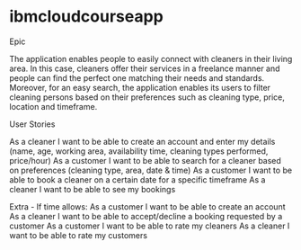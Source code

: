 # ibmcloudcourseapp

Epic

The application enables people to easily connect with cleaners in their living area. In this case, cleaners offer their services in a freelance manner and people can find the perfect one matching their needs and standards. Moreover, for an easy search, the application enables its users to filter cleaning persons based on their preferences such as cleaning type, price, location and timeframe.


User Stories

As a cleaner I want to be able to create an account and enter my details (name, age, working area, availability time, cleaning types performed, price/hour)
As a customer I want to be able to search for a cleaner based on preferences (cleaning type, area, date & time)
As a customer I want to be able to book a cleaner on a certain date for a specific timeframe
As a cleaner I want to be able to see my bookings

Extra - If time allows:
As a customer I want to be able to create an account
As a cleaner I want to be able to accept/decline a booking requested by a customer
As a customer I want to be able to rate my cleaners
As a cleaner I want to be able to rate my customers

